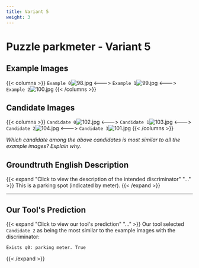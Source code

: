 ```yaml
---
title: Variant 5
weight: 3
---
```


# Puzzle parkmeter - Variant 5

## Example Images
{{< columns >}}
`Example 0`![98.jpg](/natscene_data/images/98.jpg)
<--->
`Example 1`![99.jpg](/natscene_data/images/99.jpg)
<--->
`Example 2`![100.jpg](/natscene_data/images/100.jpg)
{{< /columns >}}

## Candidate Images
{{< columns >}}
`Candidate 0`![102.jpg](/natscene_data/images/102.jpg)
<--->
`Candidate 1`![103.jpg](/natscene_data/images/103.jpg)
<--->
`Candidate 2`![104.jpg](/natscene_data/images/104.jpg)
<--->
`Candidate 3`![101.jpg](/natscene_data/images/101.jpg)
{{< /columns >}}

*Which candidate among the above candidates is most similar to all the example images? Explain why.*

## Groundtruth English Description

{{< expand "Click to view the description of the intended discriminator" "..." >}}
This is a parking spot (indicated by meter).
{{< /expand >}}

---



## Our Tool's Prediction

{{< expand "Click to view our tool's prediction" "..." >}}
Our tool selected `Candidate 2` as being the most similar to the example images with the discriminator:
```plaintext
Exists q0: parking meter. True
```
{{< /expand >}}
